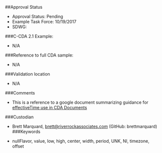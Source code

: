 ##Approval Status 

* Approval Status: Pending
* Example Task Force: 10/19/2017
* SDWG: 

###C-CDA 2.1 Example: 

* N/A

###Reference to full CDA sample:
* N/A

###Validation location
* N/A

###Comments
* This is a reference to a google document summarizing guidance for [effectiveTime use in CDA Documents](https://docs.google.com/document/d/158utf0owdWLGwarP3Zgf6FCSfDMKZwIjUSmFb7_sslc/edit)

###Custodian

* Brett Marquard, brett@riverrockassociates.com (GitHub: brettmarquard)
###Keywords

* nullFlavor, value, low, high, center, width, period, UNK, NI, timezone, offset


